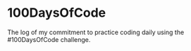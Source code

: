 # 100DaysOfCode
The log of my commitment to practice coding daily using the #100DaysOfCode challenge.
